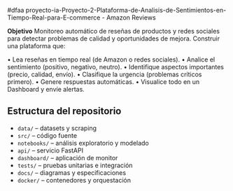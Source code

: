 #dfaa proyecto-ia-Proyecto-2-Plataforma-de-Analisis-de-Sentimientos-en-Tiempo-Real-para-E-commerce -  Amazon Reviews

**Objetivo**
Monitoreo automático de reseñas de productos y redes sociales para detectar problemas de calidad y oportunidades de mejora.
Construir una plataforma que:

•	Lea reseñas en tiempo real (de Amazon o redes sociales).
•	Analice el sentimiento (positivo, negativo, neutro).
•	Identifique aspectos importantes (precio, calidad, envío).
•	Clasifique la urgencia (problemas críticos primero).
•	Genere respuestas automáticas.
•	Visualice todo en un Dashboard y envíe alertas.



## Estructura del repositorio
- `data/` – datasets y scraping
- `src/` – código fuente  
- `notebooks/` – análisis exploratorio y modelado  
- `api/` – servicio FastAPI  
- `dashboard/` – aplicación de monitor  
- `tests/` – pruebas unitarias e integración  
- `docs/` – diagramas y especificaciones  
- `docker/` – contenedores y orquestación  

